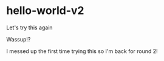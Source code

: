# hello-world-v2
Let's try this again

Wassup!?

I messed up the first time trying this so I'm back for round 2!
